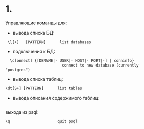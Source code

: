 # 1.

Управляющие команды для:

- вывода списка БД:
```
 \l[+]   [PATTERN]      list databases
```
- подключения к БД:
```
  \c[onnect] {[DBNAME|- USER|- HOST|- PORT|-] | conninfo}
                         connect to new database (currently "postgres")
```
- вывода списка таблиц:
```
\dt[S+] [PATTERN]      list tables
```
- вывода описания содержимого таблиц:
```

```
выхода из psql:
```
\q                     quit psql
```
